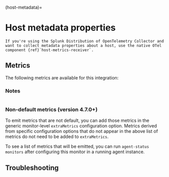 (host-metadata)=

# Host metadata properties

<meta name="description" content="Use this Splunk Observability Cloud integration for the host-metadata monitor. See benefits, install, configuration, and metrics">

```{note}
If you're using the Splunk Distribution of OpenTelemetry Collector and want to collect metadata properties about a host, use the native OTel component {ref}`host-metrics-receiver`.
```
## Metrics

The following metrics are available for this integration:

<div class="metrics-yaml" url="https://raw.githubusercontent.com/signalfx/splunk-otel-collector/main/internal/signalfx-agent/pkg/monitors/metadata/hostmetadata/metadata.yaml"></div>

### Notes

```{include} /_includes/metric-defs.md
```

### Non-default metrics (version 4.7.0+)

To emit metrics that are not default, you can add those metrics in the generic monitor-level `extraMetrics` configuration option. Metrics derived from specific configuration options that do not appear in the above list of metrics do not need to be added to `extraMetrics`.

To see a list of metrics that will be emitted, you can run `agent-status monitors` after configuring this monitor in a running agent instance.

## Troubleshooting

```{include} /_includes/troubleshooting.md
```
